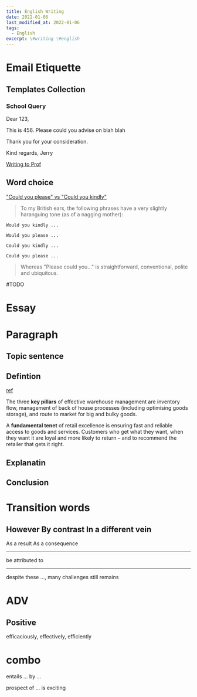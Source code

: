 ```yaml
---
title: English Writing
date: 2022-01-06
last_modified_at: 2022-01-06
tags:
  - English
excerpt: \#writing \#english
---
```


# Email Etiquette

## Templates Collection

### School Query

Dear 123,

This is 456.
Please could you advise on blah blah

Thank you for your consideration.

Kind regards,
Jerry

[Writing to Prof](https://sparkmailapp.com/how-to-email-professor-template)

## Word choice

["Could you please" vs "Could you kindly"](https://english.stackexchange.com/questions/53198/could-you-please-vs-could-you-kindly)

> To my British ears, the following phrases have a very slightly haranguing tone (as of a nagging mother):  

    Would you kindly ...  

    Would you please ...    

    Could you kindly ...

    Could you please ...

> Whereas "Please could you..." is straightforward, conventional, polite and ubiquitous.


#TODO

# Essay

# Paragraph

## Topic sentence

## Defintion

[ref](https://news.microsoft.com/en-au/features/jb-hi-fi-accelerates-efficiency-and-customer-experiences-in-the-transformation-to-cloud-native-warehouse-management/)

The three **key pillars** of effective warehouse management are inventory flow, management of back of house processes (including optimising goods storage), and route to market for big and bulky goods.

A **fundamental tenet** of retail excellence is ensuring fast and reliable access to goods and services. Customers who get what they want, when they want it are loyal and more likely to return – and to recommend the retailer that gets it right.

## Explanatin

## Conclusion

# Transition words

However
By contrast
In a different vein
---
As a result
As a consequence

---

be attributed to

---

despite these ..., many challenges still remains

# ADV

## Positive

efficaciously, effectively, efficiently

# combo

entails ... by ...

prospect of ... is exciting

